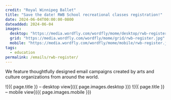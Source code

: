 ```yaml
---
credit: "Royal Winnipeg Ballet"
title: "Save the date! RWB School recreational classes registration!"
date: 2024-06-04T00:00:00-0800
dateadded: 2024-06-04
images:
  desktop: "https://media.wordfly.com/wordfly/mome/desktop/rwb-register.jpg"
  grid: "https://media.wordfly.com/wordfly/mome/grid/rwb-register.jpg"
  mobile: "https://media.wordfly.com/wordfly/mome/mobile/rwb-register.jpg"
tags:
  - education
permalink: /emails/rwb-register/
---
```

We feature thoughtfully designed email campaigns created by arts and culture organizations from around the world.

![{{ page.title }} – desktop view]({{ page.images.desktop }})
![{{ page.title }} – mobile view]({{ page.images.mobile }})
